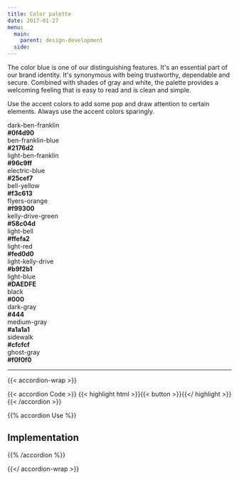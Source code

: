```yaml
---
title: Color palette
date: 2017-01-27
menu:
  main:
    parent: design-development
  side:
---
```


The color blue is one of our distinguishing features. It's an essential part of our brand identity. It's synonymous with being trustworthy, dependable and secure. Combined with shades of gray and white, the palette provides a welcoming feeling that is easy to read and is clean and simple.

Use the accent colors to add some pop and draw attention to certain elements. Always use the accent colors sparingly.

<div class="row mbxl equal-height">
  <div class="medium-5 columns">
    <div class="swatch">
      <div class="swatch--top bg-dark-ben-franklin bdr-dark-ben-franklin">
      </div>
      <div class="swatch--bottom equal">
        dark-ben-franklin<br>
        <b>#0f4d90</b>
      </div>
    </div>
  </div>
  <div class="medium-5 columns">
    <div class="swatch">
      <div class="swatch--top bg-ben-franklin-blue bdr-ben-franklin-blue">
      </div>
      <div class="swatch--bottom equal">
        ben-franklin-blue<br>
        <b>#2176d2</b>
      </div>
    </div>
  </div>
  <div class="medium-5 columns">
    <div class="swatch">
      <div class="swatch--top bg-light-ben-franklin bdr-light-ben-franklin">
      </div>
      <div class="swatch--bottom equal">
        light-ben-franklin<br>
        <b>#96c9ff</b>
      </div>
    </div>
  </div>
  <div class="medium-5 columns end">
    <div class="swatch">
      <div class="swatch--top bg-electric-blue bdr-electric-blue">
      </div>
      <div class="swatch--bottom equal">
        electric-blue<br>
        <b>#25cef7</b>
      </div>
    </div>
  </div>
</div>
<div class="row mbxl equal-height">
  <div class="medium-5 columns">
    <div class="swatch">
      <div class="swatch--top bg-bell-yellow bdr-bell-yellow">
      </div>
      <div class="swatch--bottom equal">
        bell-yellow<br>
        <b>#f3c613</b>
      </div>
    </div>
  </div>
  <div class="medium-5 columns">
    <div class="swatch">
      <div class="swatch--top bg-flyers-orange bdr-flyers-orange">
      </div>
      <div class="swatch--bottom equal">
        flyers-orange<br>
        <b>#f99300</b>
      </div>
    </div>
  </div>
  <div class="medium-5 columns end">
    <div class="swatch">
      <div class="swatch--top bg-kelly-drive-green bdr-kelly-drive-green">
      </div>
      <div class="swatch--bottom equal">
        kelly-drive-green<br>
        <b>#58c04d</b>
      </div>
    </div>
  </div>
</div>
<div class="row mbxl equal-height">
  <div class="medium-5 columns">
    <div class="swatch">
      <div class="swatch--top bg-light-bell bdr-light-bell">
      </div>
      <div class="swatch--bottom equal">
        light-bell<br>
        <b>#ffefa2</b>
      </div>
    </div>
  </div>
  <div class="medium-5 columns">
    <div class="swatch">
      <div class="swatch--top bg-light-red bdr-light-red">
      </div>
      <div class="swatch--bottom equal">
        light-red<br>
        <b>#fed0d0</b>
      </div>
    </div>
  </div>
  <div class="medium-5 columns">
    <div class="swatch">
      <div class="swatch--top bg-light-kelly-drive bdr-light-kelly-drive">
      </div>
      <div class="swatch--bottom equal">
        light-kelly-drive<br>
        <b>#b9f2b1</b>
      </div>
    </div>
  </div>
  <div class="medium-5 columns end">
    <div class="swatch">
      <div class="swatch--top bg-light-blue bdr-light-blue">
      </div>
      <div class="swatch--bottom equal">
        light-blue<br>
        <b>#DAEDFE</b>
      </div>
    </div>
  </div>
</div>

<div class="row mbxl equal-height">
  <div class="medium-5 columns">
    <div class="swatch">
      <div class="swatch--top bg-black bdr-black">
      </div>
      <div class="swatch--bottom equal">
        black<br>
        <b>#000</b>
      </div>
    </div>
  </div>
  <div class="medium-5 columns">
    <div class="swatch">
      <div class="swatch--top bg-dark-gray bdr-dark-gray">
      </div>
      <div class="swatch--bottom equal">
        dark-gray<br>
        <b>#444</b>
      </div>
    </div>
  </div>
  <div class="medium-5 columns">
    <div class="swatch">
      <div class="swatch--top bg-medium-gray bdr-medium-gray">
      </div>
      <div class="swatch--bottom equal">
        medium-gray<br>
        <b>#a1a1a1</b>
      </div>
    </div>
  </div>
  <div class="medium-5 columns end">
    <div class="swatch">
      <div class="swatch--top bg-sidewalk bdr-sidewalk">
      </div>
      <div class="swatch--bottom equal">
        sidewalk<br>
        <b>#cfcfcf</b>
      </div>
    </div>
  </div>
</div>
<div class="row">
  <div class="medium-5 columns">
    <div class="swatch">
      <div class="swatch--top swatch--top--bordered bg-ghost-gray bdr-sidewalk">
      </div>
      <div class="swatch--bottom">
        ghost-gray<br>
        <b>#f0f0f0</b>
      </div>
    </div>
  </div>
</div>

---

{{< accordion-wrap >}}

{{< accordion Code >}}
  {{< highlight html >}}{{< button >}}{{</ highlight >}}
{{< /accordion >}}

{{% accordion Use %}}
## Implementation
{{% /accordion %}}

{{</ accordion-wrap >}}
